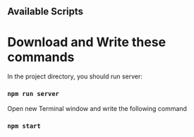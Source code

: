 

## Available Scripts


# Download and Write these commands


In the project directory, you should run server:
### `npm run server`

Open new Terminal window and write the following command
### `npm start`


